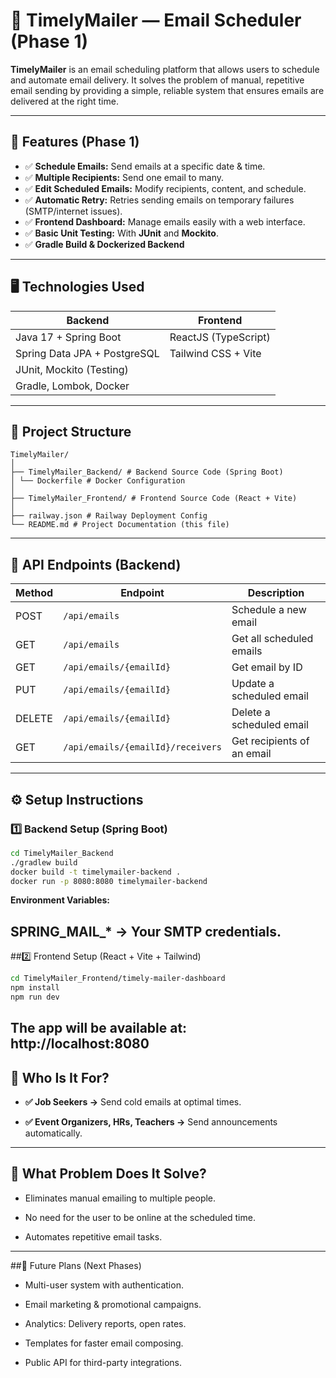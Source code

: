 # 📧 TimelyMailer — Email Scheduler (Phase 1)

**TimelyMailer** is an email scheduling platform that allows users to schedule and automate email delivery. It solves the problem of manual, repetitive email sending by providing a simple, reliable system that ensures emails are delivered at the right time.

---

## 🚀 Features (Phase 1)

- ✅ **Schedule Emails:** Send emails at a specific date & time.
- ✅ **Multiple Recipients:** Send one email to many.
- ✅ **Edit Scheduled Emails:** Modify recipients, content, and schedule.
- ✅ **Automatic Retry:** Retries sending emails on temporary failures (SMTP/internet issues).
- ✅ **Frontend Dashboard:** Manage emails easily with a web interface.
- ✅ **Basic Unit Testing:** With **JUnit** and **Mockito**.
- ✅ **Gradle Build & Dockerized Backend**

---

## 🖥️ Technologies Used
| Backend                      | Frontend                     |
|------------------------------|------------------------------|
| Java 17 + Spring Boot        | ReactJS (TypeScript)         |
| Spring Data JPA + PostgreSQL | Tailwind CSS + Vite          |
| JUnit, Mockito (Testing)     |                              |
| Gradle, Lombok, Docker       |                              |

---

## 📂 Project Structure
```
TimelyMailer/
│
├── TimelyMailer_Backend/ # Backend Source Code (Spring Boot)
│ └── Dockerfile # Docker Configuration
│
├── TimelyMailer_Frontend/ # Frontend Source Code (React + Vite)
│
├── railway.json # Railway Deployment Config
└── README.md # Project Documentation (this file)
```

---

## 📑 API Endpoints (Backend)
| Method | Endpoint                   | Description                    |
|--------|-----------------------------|--------------------------------|
| POST   | `/api/emails`               | Schedule a new email           |
| GET    | `/api/emails`               | Get all scheduled emails       |
| GET    | `/api/emails/{emailId}`     | Get email by ID                |
| PUT    | `/api/emails/{emailId}`     | Update a scheduled email       |
| DELETE | `/api/emails/{emailId}`     | Delete a scheduled email       |
| GET    | `/api/emails/{emailId}/receivers` | Get recipients of an email |

---

## ⚙️ Setup Instructions

### 1️⃣ Backend Setup (Spring Boot)
```bash
cd TimelyMailer_Backend
./gradlew build
docker build -t timelymailer-backend .
docker run -p 8080:8080 timelymailer-backend
```

**Environment Variables:**

SPRING_MAIL_* → Your SMTP credentials.
---
##2️⃣ Frontend Setup (React + Vite + Tailwind)
```bash
cd TimelyMailer_Frontend/timely-mailer-dashboard
npm install
npm run dev
```
The app will be available at: http://localhost:8080
---
## 🎯 Who Is It For?

- **✅ Job Seekers →** Send cold emails at optimal times.

- **✅ Event Organizers, HRs, Teachers →** Send announcements automatically.
---

## 🧩 What Problem Does It Solve?
- Eliminates manual emailing to multiple people.

- No need for the user to be online at the scheduled time.

- Automates repetitive email tasks.
  
---

##🔭 Future Plans (Next Phases)

- Multi-user system with authentication.

- Email marketing & promotional campaigns.

- Analytics: Delivery reports, open rates.

- Templates for faster email composing.

- Public API for third-party integrations.
